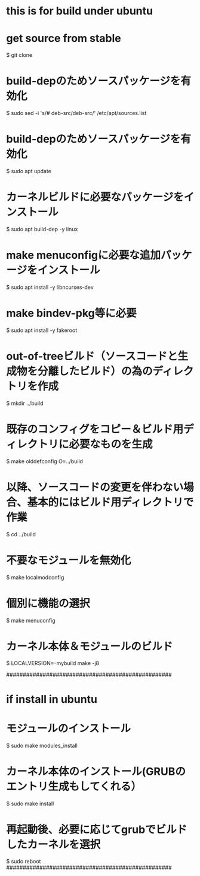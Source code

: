 # this is for build under ubuntu

# get source from stable
$ git clone

# build-depのためソースパッケージを有効化
$ sudo sed -i 's/# deb-src/deb-src/' /etc/apt/sources.list
# build-depのためソースパッケージを有効化
$ sudo apt update
# カーネルビルドに必要なパッケージをインストール
$ sudo apt build-dep -y linux
# make menuconfigに必要な追加パッケージをインストール
$ sudo apt install -y libncurses-dev
# make bindev-pkg等に必要
$ sudo apt install -y fakeroot

# out-of-treeビルド（ソースコードと生成物を分離したビルド）の為のディレクトリを作成
$ mkdir ../build
# 既存のコンフィグをコピー＆ビルド用ディレクトリに必要なものを生成
$ make olddefconfig O=../build
# 以降、ソースコードの変更を伴わない場合、基本的にはビルド用ディレクトリで作業
$ cd ../build
# 不要なモジュールを無効化
$ make localmodconfig
# 個別に機能の選択 
$ make menuconfig

# カーネル本体＆モジュールのビルド
$ LOCALVERSION=-mybuild make -j8

##################################################
# if install in ubuntu
# モジュールのインストール
$ sudo make modules_install
# カーネル本体のインストール(GRUBのエントリ生成もしてくれる）
$ sudo make install
# 再起動後、必要に応じてgrubでビルドしたカーネルを選択
$ sudo reboot
##################################################

